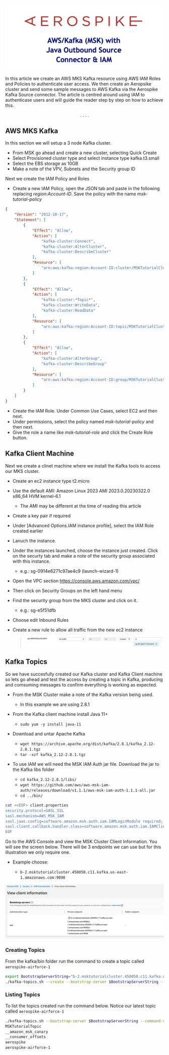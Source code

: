 
<p align="center">
<img width="1000" src="img.png">
</p>

In this article we create an AWS MKS Kafka resource using AWS IAM Roles 
and Policies to authenticate user access. We then create an Aeropsike 
cluster and send some sample messages to AWS Kafka via the Aerospike 
Kafka Source connector. The article is centred around using IAM to 
authenticase users and will guide the reader step by step on how to 
achieve this.
<div align="center">. . . .</div>

## AWS MKS Kafka

In this section we will setup a 3 node Kafka cluster. 
- From MSK go ahead and create a new cluster, selecting Quick Create
- Select Provisioned cluster type and select instance type kafka.t3.small
- Select the EBS storage as 10GB
- Make a note of the VPV, Subnets and the Security group ID

Next we create the IAM Policy and Roles

- Create a new IAM Policy, open the JSON tab and paste in the following replacing
  *region:Account-ID*. Save the policy with the name *msk-tutorial-policy*
```json
{
    "Version": "2012-10-17",
    "Statement": [
        {
            "Effect": "Allow",
            "Action": [
                "kafka-cluster:Connect",
                "kafka-cluster:AlterCluster",
                "kafka-cluster:DescribeCluster"
            ],
            "Resource": [
                "arn:aws:kafka:region:Account-ID:cluster/MSKTutorialCluster/*"
            ]
        },
        {
            "Effect": "Allow",
            "Action": [
                "kafka-cluster:*Topic*",
                "kafka-cluster:WriteData",
                "kafka-cluster:ReadData"
            ],
            "Resource": [
                "arn:aws:kafka:region:Account-ID:topic/MSKTutorialCluster/*"
            ]
        },
        {
            "Effect": "Allow",
            "Action": [
                "kafka-cluster:AlterGroup",
                "kafka-cluster:DescribeGroup"
            ],
            "Resource": [
                "arn:aws:kafka:region:Account-ID:group/MSKTutorialCluster/*"
            ]
        }
    ]
}
```
- Create the IAM Role. Under Common Use Cases, select EC2 and then next.
- Under permissions, select the policy named *msk-tutorial-policy* and then next.
- Give the role a name like *msk-tutorial-role* and click the Create Role button.

## Kafka Client Machine

Next we create a clinet machine where we install the Kafka tools to access our MKS cluster.

- Create an ec2 instance type t2.micro
- Use the default AMI: Amazon Linux 2023 AMI 2023.0.20230322.0 x86_64 HVM kernel-6.1
  
  - The AMI may be different at the time of reading this article
  
- Create a key pair if required
- Under [Advanced Options.IAM instance profile], select the IAM Role created earlier
- Lanuch the instance. 
- Under the instances launched, choose the instance just created. Click on the securty tab and 
  make a note of the security group associated with this instance.
  
  - e.g.: sg-0914e6271c97ae4c9 (launch-wizard-1)
  
- Open the VPC section
  https://console.aws.amazon.com/vpc/
  
- Then click on Security Groups on the left hand menu
- Find the security group from the MKS cluster and click on it.
 
  - e.g.: sg-e5f51dfb
  
- Choose edit Inbound Rules
- Create a new rule to allow all traffic from the new ec2 instance


  > ![sg.png](sg1.png)


## Kafka Topics
So we have succesfully created our Kafka cluster and Kafka Client machine so lets 
go ahead and test the access by creating a topic in Kafka, producing and comsuming messages
to confirm everything is working as expected.

- From the MSK Cluster make a note of the Kafka version being used. 
  - In this example we are using 2.8.1
- From the Kafka client machine install Java 11+
  - ```sudo yum -y install java-11```
  
- Download and untar Apache Kafka
  - ```wget https://archive.apache.org/dist/kafka/2.8.1/kafka_2.12-2.8.1.tgz```
  - ```tar -xzf kafka_2.12-2.8.1.tgz```
  
- To use IAM we will need the MSK IAM Auth jar file. Download the jar to the Kafka libs folder

  - ```cd kafka_2.12-2.8.1/libs/```
  - ```wget https://github.com/aws/aws-msk-iam-auth/releases/download/v1.1.1/aws-msk-iam-auth-1.1.1-all.jar```
  - ```cd ../bin/```
  
```bash
cat <<EOF> client.properties
security.protocol=SASL_SSL
sasl.mechanism=AWS_MSK_IAM
sasl.jaas.config=software.amazon.msk.auth.iam.IAMLoginModule required;
sasl.client.callback.handler.class=software.amazon.msk.auth.iam.IAMClientCallbackHandler
EOF
```

Go to the AWS Console and view the MSK Cluster Client Information. You will see the screen below.
There will be 3 endpoints we can use but for this illustration we only require one.
- Example choose:
  
  - ```b-2.msktutorialcluster.450050.c11.kafka.us-east-1.amazonaws.com:9098``` 
  
![img_1.png](img_1.png)

### Creating Topics

From the kafka/bin folder run the command to create a topic called `aerospike-airforce-1`

```bash
export BootstrapServerString="b-2.msktutorialcluster.450050.c11.kafka.us-east-1.amazonaws.com:9098"
./kafka-topics.sh --create --bootstrap-server $BootstrapServerString --command-config client.properties --replication-factor 3 --partitions 1 --topic aerospike-airforce-1
```
### Listing Topics
To list the topics created run the command below. Notice our latest topic called `aerospike-airforce-1` 

```bash 
./kafka-topics.sh --bootstrap-server $BootstrapServerString --command-config client.properties --list
MSKTutorialTopic
__amazon_msk_canary
__consumer_offsets
aerospike
aerospike-airforce-1
```

